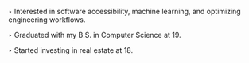 ‣ Interested in software accessibility, machine learning, and optimizing engineering workflows.

‣ Graduated with my B.S. in Computer Science at 19.

‣ Started investing in real estate at 18.

